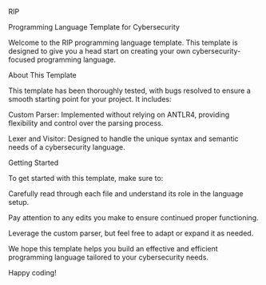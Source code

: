 RIP

Programming Language Template for Cybersecurity

Welcome to the RIP programming language template. This template is designed to give you a head start on creating your own cybersecurity-focused programming language.

About This Template

This template has been thoroughly tested, with bugs resolved to ensure a smooth starting point for your project. It includes:

Custom Parser: Implemented without relying on ANTLR4, providing flexibility and control over the parsing process.

Lexer and Visitor: Designed to handle the unique syntax and semantic needs of a cybersecurity language.


Getting Started

To get started with this template, make sure to:

Carefully read through each file and understand its role in the language setup.

Pay attention to any edits you make to ensure continued proper functioning.

Leverage the custom parser, but feel free to adapt or expand it as needed.

We hope this template helps you build an effective and efficient programming language tailored to your cybersecurity needs.

Happy coding!
